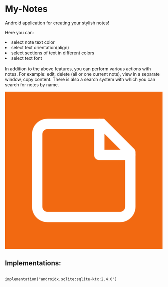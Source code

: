 # My-Notes
Android application for creating your stylish notes!

Here you can:
<br>
<li>select note text color</li>
<li>select text orientation(align)</li>
<li>select sections of text in different colors</li>
<li>select text font</li>
<br>
In addition to the above features, you can perform various actions with notes. For example: edit, delete (all or one current note), view in a separate window, copy content. There is also a search system with which you can search for notes by name.

![](app_icon.png)

<h2>Implementations:</h2>

##
    implementation("androidx.sqlite:sqlite-ktx:2.4.0")
